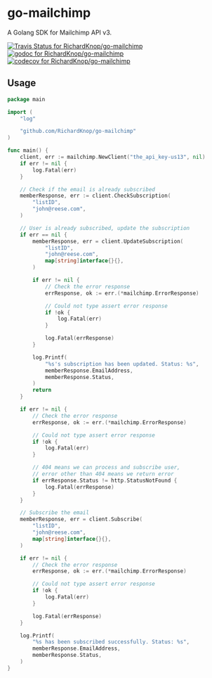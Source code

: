 # go-mailchimp

A Golang SDK for Mailchimp API v3.

[![Travis Status for RichardKnop/go-mailchimp](https://travis-ci.org/RichardKnop/go-mailchimp.svg?branch=master)](https://travis-ci.org/RichardKnop/go-mailchimp)
[![godoc for RichardKnop/go-mailchimp](https://godoc.org/github.com/nathany/looper?status.svg)](http://godoc.org/github.com/RichardKnop/go-mailchimp)
[![codecov for RichardKnop/go-mailchimp](https://codecov.io/gh/RichardKnop/go-mailchimp/branch/master/graph/badge.svg)](https://codecov.io/gh/RichardKnop/go-mailchimp)

## Usage

```go
package main

import (
	"log"

	"github.com/RichardKnop/go-mailchimp"
)

func main() {
	client, err := mailchimp.NewClient("the_api_key-us13", nil)
	if err != nil {
		log.Fatal(err)
	}

	// Check if the email is already subscribed
	memberResponse, err := client.CheckSubscription(
		"listID",
		"john@reese.com",
	)

	// User is already subscribed, update the subscription
	if err == nil {
		memberResponse, err = client.UpdateSubscription(
			"listID",
			"john@reese.com",
			map[string]interface{}{},
		)

		if err != nil {
			// Check the error response
			errResponse, ok := err.(*mailchimp.ErrorResponse)

			// Could not type assert error response
			if !ok {
				log.Fatal(err)
			}

			log.Fatal(errResponse)
		}

		log.Printf(
			"%s's subscription has been updated. Status: %s",
			memberResponse.EmailAddress,
			memberResponse.Status,
		)
		return
	}

	if err != nil {
		// Check the error response
		errResponse, ok := err.(*mailchimp.ErrorResponse)

		// Could not type assert error response
		if !ok {
			log.Fatal(err)
		}

		// 404 means we can process and subscribe user,
		// error other than 404 means we return error
		if errResponse.Status != http.StatusNotFound {
			log.Fatal(errResponse)
		}
	}

	// Subscribe the email
	memberResponse, err = client.Subscribe(
		"listID",
		"john@reese.com",
		map[string]interface{}{},
	)

	if err != nil {
		// Check the error response
		errResponse, ok := err.(*mailchimp.ErrorResponse)

		// Could not type assert error response
		if !ok {
			log.Fatal(err)
		}

		log.Fatal(errResponse)
	}

	log.Printf(
		"%s has been subscribed successfully. Status: %s",
		memberResponse.EmailAddress,
		memberResponse.Status,
	)
}
```
